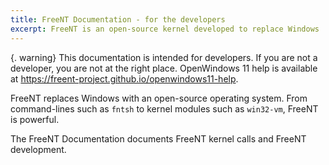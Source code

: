 ```yaml
---
title: FreeNT Documentation - for the developers
excerpt: FreeNT is an open-source kernel developed to replace Windows
---
```


{. warning}
This documentation is intended for developers. If you are not a developer, you are not at the right place. OpenWindows 11 help is available at https://freent-project.github.io/openwindows11-help.

FreeNT replaces Windows with an open-source operating system. From command-lines such
as `fntsh` to kernel modules such as `win32-vm`, FreeNT is powerful.

The FreeNT Documentation documents FreeNT kernel calls and FreeNT development.
